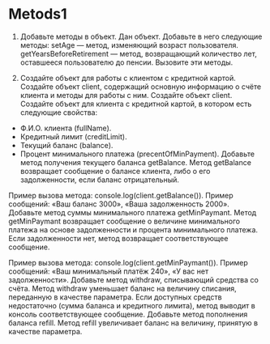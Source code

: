 # Metods1
1. Добавьте методы в объект.
Дан объект. Добавьте в него следующие методы:
  setAge — метод, изменяющий возраст пользователя.
  getYearsBeforeRetirement — метод, возвращающий количество лет, оставшееся пользователю до пенсии.
Вызовите эти методы.

2. Создайте объект для работы с клиентом с кредитной картой.
Создайте объект client, содержащий основную информацию о счёте клиента и методы для работы с ним.
Создайте объект client.
Создайте объект для клиента с кредитной картой, в котором есть следующие свойства:
- Ф.И.О. клиента (fullName).
- Кредитный лимит (creditLimit).
- Текущий баланс (balance).
- Процент минимального платежа (precentOfMinPayment).
Добавьте метод получения текущего баланса getBalance.
Метод getBalance возвращает сообщение о балансе клиента, либо о его задолженности, если баланс отрицательный. 

Пример вызова метода:
console.log(client.getBalance()).
Пример сообщений:
«Ваш баланс 3000»,
«Ваша задолженность 2000».
Добавьте метод суммы минимального платежа getMinPaymant.
Метод getMinPaymant возвращает сообщение о величине минимального платежа на основе задолженности и процента минимального платежа. 
Если задолженности нет, метод возвращает соответствующее сообщение.

Пример вызова метода:
console.log(client.getMinPaymant()).
Пример сообщений:
«Ваш минимальный платёж 240»,
«У вас нет задолженности».
Добавьте метод withdraw, списывающий средства со счёта.
Метод withdraw уменьшает баланс на величину списания, переданную в качестве параметра. 
Если доступных средств недостаточно (сумма баланса и кредитного лимита), метод выводит в консоль соответствующее сообщение.
Добавьте метод пополнения баланса refill.
Метод refill увеличивает баланс на величину, принятую в качестве параметра.
